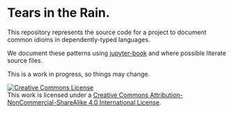 # Tears in the Rain.

This repository represents the source code for a project to document common idioms in dependently-typed languages.

We document these patterns using [jupyter-book](https://jupyterbook.org/intro.html) and where possible literate source files.

This is a work in progress, so things may change.


<a rel="license" href="http://creativecommons.org/licenses/by-nc-sa/4.0/"><img alt="Creative Commons License" style="border-width:0" src="https://i.creativecommons.org/l/by-nc-sa/4.0/88x31.png" /></a><br />This work is licensed under a <a rel="license" href="http://creativecommons.org/licenses/by-nc-sa/4.0/">Creative Commons Attribution-NonCommercial-ShareAlike 4.0 International License</a>.
